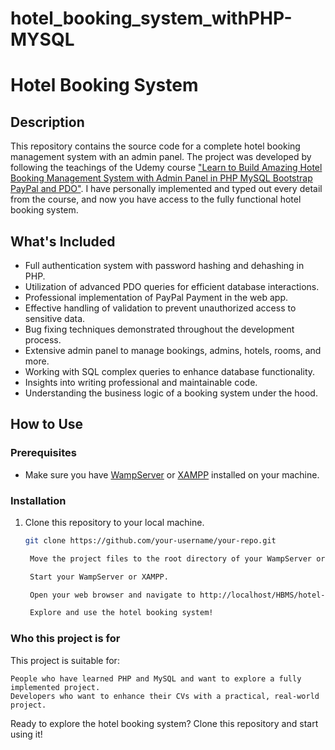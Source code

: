 # hotel_booking_system_withPHP-MYSQL

# Hotel Booking System

## Description

This repository contains the source code for a complete hotel booking management system with an admin panel. The project was developed by following the teachings of the Udemy course ["Learn to Build Amazing Hotel Booking Management System with Admin Panel in PHP MySQL Bootstrap PayPal and PDO"](https://www.udemy.com/course/php-with-mysql-2023-build-hotel-booking-management-system/learn/lecture/37076396?src=sac&kw=hotel#overview). I have personally implemented and typed out every detail from the course, and now you have access to the fully functional hotel booking system.

## What's Included

- Full authentication system with password hashing and dehashing in PHP.
- Utilization of advanced PDO queries for efficient database interactions.
- Professional implementation of PayPal Payment in the web app.
- Effective handling of validation to prevent unauthorized access to sensitive data.
- Bug fixing techniques demonstrated throughout the development process.
- Extensive admin panel to manage bookings, admins, hotels, rooms, and more.
- Working with SQL complex queries to enhance database functionality.
- Insights into writing professional and maintainable code.
- Understanding the business logic of a booking system under the hood.

## How to Use

### Prerequisites

- Make sure you have [WampServer](http://www.wampserver.com/en/) or [XAMPP](https://www.apachefriends.org/index.html) installed on your machine.

### Installation

1. Clone this repository to your local machine.
   ```bash
   git clone https://github.com/your-username/your-repo.git

    Move the project files to the root directory of your WampServer or XAMPP installation (e.g., www folder for WampServer, htdocs folder for XAMPP).

    Start your WampServer or XAMPP.

    Open your web browser and navigate to http://localhost/HBMS/hotel-booking/index.php.

    Explore and use the hotel booking system!


  ### Who this project is for

This project is suitable for:

    People who have learned PHP and MySQL and want to explore a fully implemented project.
    Developers who want to enhance their CVs with a practical, real-world project.

Ready to explore the hotel booking system? Clone this repository and start using it!
